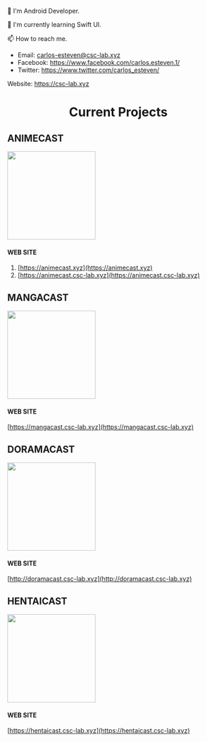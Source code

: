 👀 I'm Android Developer.

🌱 I'm currently learning Swift UI.

📫 How to reach me.
  - Email: carlos-esteven@csc-lab.xyz
  - Facebook: https://www.facebook.com/carlos.esteven.1/
  - Twitter: https://www.twitter.com/carlos_esteven/

Website: https://csc-lab.xyz

<h1 align="center">Current Projects</h1>

## ANIMECAST 

<img src="https://animecast.csc-lab.xyz/img/logo_v3.png"  width="200" height="200">

#### WEB SITE
1. [https://animecast.xyz](https://animecast.xyz)
2. [https://animecast.csc-lab.xyz](https://animecast.csc-lab.xyz)

## MANGACAST

<img src="https://mangacast.csc-lab.xyz/img/logo_v1.png"  width="200" height="200">

#### WEB SITE
[https://mangacast.csc-lab.xyz](https://mangacast.csc-lab.xyz)

## DORAMACAST

<img src="http://doramacast.csc-lab.xyz/img/logo_v1.png"  width="200" height="200">

#### WEB SITE
[http://doramacast.csc-lab.xyz](http://doramacast.csc-lab.xyz)

## HENTAICAST

<img src="http://hentaicast.csc-lab.xyz/img/cover.png"  width="200" height="200">

#### WEB SITE
[https://hentaicast.csc-lab.xyz](https://hentaicast.csc-lab.xyz)
